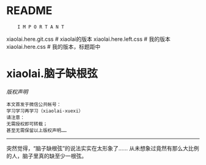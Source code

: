 # README

		I M P O R T A N T

xiaolai.here.git.css            # xiaolai的版本
xiaolai.here.left.css           # 我的版本
xiaolai.here.css                # 我的版本，标题距中



# xiaolai.脑子缺根弦

_版权声明_

```
本文首发于微信公共帐号：
学习学习再学习（xiaolai-xuexi）
请注意：
无需授权即可转载；
甚至无需保留以上版权声明……
```

----

突然觉得，“脑子缺根弦”的说法实实在太形象了…… 从未想象过竟然有那么大比例的人，脑子里真的缺至少一根弦。

